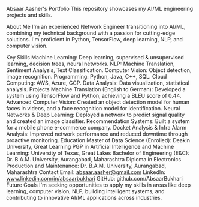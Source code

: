 Absaar Aasher's Portfolio
This repository showcases my AI/ML engineering projects and skills.

About Me
I'm an experienced Network Engineer transitioning into AI/ML, combining my technical background with a passion for cutting-edge solutions. I'm proficient in Python, TensorFlow, deep learning, NLP, and computer vision. 

Key Skills
Machine Learning: Deep learning, supervised & unsupervised learning, decision trees, neural networks.
NLP: Machine Translation, Sentiment Analysis, Text Classification.
Computer Vision: Object detection, image recognition.
Programming: Python, Java, C++, SQL.
Cloud Computing: AWS, Azure, GCP.
Data Analysis: Data visualization, statistical analysis.
Projects
Machine Translation (English to German): Developed a system using TensorFlow and Python, achieving a BLEU score of 0.44.
Advanced Computer Vision: Created an object detection model for human faces in videos, and a face recognition model for identification.
Neural Networks & Deep Learning: Deployed a network to predict signal quality and created an image classifier.
Recommendation Systems: Built a system for a mobile phone e-commerce company.
Docket Analysis & Infra Alarm Analysis: Improved network performance and reduced downtime through proactive monitoring.
Education
Master of Data Science (Enrolled): Deakin University, Great Learning
PGP in Artificial Intelligence and Machine Learning: University of Texas, Great Lakes
Bachelor of Engineering (E&C): Dr. B.A.M. University, Aurangabad, Maharashtra
Diploma in Electronics Production and Maintenance: Dr. B.A.M. University, Aurangabad, Maharashtra
Contact
Email: absaar.aasher@gmail.com
LinkedIn: www.linkedin.com/in/absaarbukhari
GitHub: github.com/AbsaarBukhari
Future Goals
I'm seeking opportunities to apply my skills in areas like deep learning, computer vision, NLP, building intelligent systems, and contributing to innovative AI/ML applications across industries.
